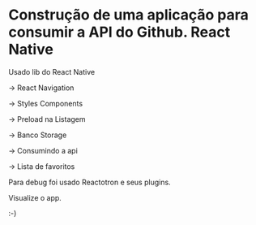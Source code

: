 # Construção de uma aplicação para consumir a API do Github. React Native

Usado lib do React Native

-> React Navigation

-> Styles Components

-> Preload na Listagem

-> Banco Storage

-> Consumindo a api

-> Lista de favoritos

Para debug foi usado Reactotron e seus plugins.

Visualize o app.

 [github]: https://github.com/jaderpinheiro/Api-react-native/blob/master/api.png  "Api usando React Native"
 [github]:https://github.com/jaderpinheiro/Api-react-native/blob/master/api.png
 

:-)
